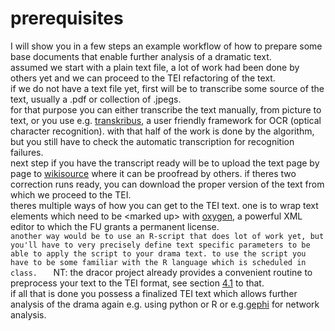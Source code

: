 # prerequisites
I will show you in a few steps an example workflow of how to prepare some base documents that enable further analysis of a dramatic text.     
assumed we start with a plain text file, a lot of work had been done by others yet and we can proceed to the TEI refactoring of the text.   
if we do not have a text file yet, first will be to transcribe some  source of the text, usually a .pdf or collection of .jpegs.   
for that purpose you can either transcribe the text manually, from picture to text, or you use e.g. [transkribus][1], a user friendly framework for OCR (optical character recognition). with that half of the work is done by the algorithm, but you still have to check the automatic transcription for recognition failures.     
next step if you have the transcript ready will be to upload the text page by page to [wikisource][2] where it can be proofread by others. if theres two correction runs ready, you can download the proper version of the text from which we proceed to the TEI.     
theres multiple ways of how you can get to the TEI text. one is to wrap text elements which need to be \<marked up\> with [oxygen][3], a powerful XML editor to which the FU grants a permanent license.   
`another way would be to use an R-script that does lot of work yet, but you'll have to very precisely define text specific parameters to be able to apply the script to your drama text. to use the script you have to be some familiar with the R language which is scheduled in class.   `
NT: the dracor project already provides a convenient routine to preprocess your text to the TEI format, see section [4.1][4] to that.  
if all that is done you possess a finalized TEI text which allows further analysis of the drama again e.g. using python or R or e.g.[gephi][5] for network analysis.

[1]:	https://readcoop.eu/transkribus/
[2]:	https://de.wikisource.org/wiki/Kategorie:Autoren
[3]:	https://www.oxygenxml.com/xml_editor.html
[4]:	tei001.md
[5]:	https://gephi.github.io/